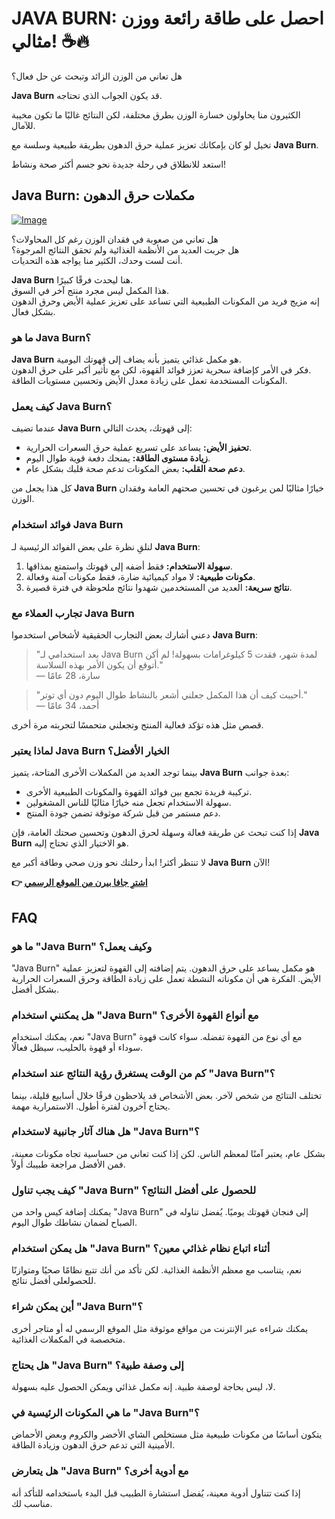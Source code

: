 # JAVA BURN: احصل على طاقة رائعة ووزن مثالي! ☕🔥

هل تعاني من الوزن الزائد وتبحث عن حل فعال؟ 

**Java Burn** قد يكون الجواب الذي تحتاجه. 

الكثيرون منا يحاولون خسارة الوزن بطرق مختلفة، لكن النتائج غالبًا ما تكون مخيبة للآمال. 

تخيل لو كان بإمكانك تعزيز عملية حرق الدهون بطريقة طبيعية وسلسة مع **Java Burn**. 

استعد للانطلاق في رحلة جديدة نحو جسم أكثر صحة ونشاط!

## Java Burn: مكملات حرق الدهون

[![Image](https://morningcoffeeritual.net/images/1-pouch.png)](https://gchaffi.com/1NJYjzHv)

هل تعاني من صعوبة في فقدان الوزن رغم كل المحاولات؟  
هل جربت العديد من الأنظمة الغذائية ولم تحقق النتائج المرجوة؟  
أنت لست وحدك، الكثير منا يواجه هذه التحديات.  

**Java Burn** هنا ليحدث فرقًا كبيرًا.  
هذا المكمل ليس مجرد منتج آخر في السوق.  
إنه مزيج فريد من المكونات الطبيعية التي تساعد على تعزيز عملية الأيض وحرق الدهون بشكل فعال.

### ما هو Java Burn؟

**Java Burn** هو مكمل غذائي يتميز بأنه يضاف إلى قهوتك اليومية.  
فكر في الأمر كإضافة سحرية تعزز فوائد القهوة، لكن مع تأثير أكبر على حرق الدهون.  
المكونات المستخدمة تعمل على زيادة معدل الأيض وتحسين مستويات الطاقة.

### كيف يعمل Java Burn؟

عندما تضيف **Java Burn** إلى قهوتك، يحدث التالي:

- **تحفيز الأيض:** يساعد على تسريع عملية حرق السعرات الحرارية.
- **زيادة مستوى الطاقة:** يمنحك دفعة قوية طوال اليوم.
- **دعم صحة القلب:** بعض المكونات تدعم صحة قلبك بشكل عام.

كل هذا يجعل من **Java Burn** خيارًا مثاليًا لمن يرغبون في تحسين صحتهم العامة وفقدان الوزن.

### فوائد استخدام Java Burn

لنلقِ نظرة على بعض الفوائد الرئيسية لـ **Java Burn**:

1. **سهولة الاستخدام:** فقط أضفه إلى قهوتك واستمتع بمذاقها.
2. **مكونات طبيعية:** لا مواد كيميائية ضارة، فقط مكونات آمنة وفعالة.
3. **نتائج سريعة:** العديد من المستخدمين شهدوا نتائج ملحوظة في فترة قصيرة.

### تجارب العملاء مع Java Burn

دعني أشارك بعض التجارب الحقيقية لأشخاص استخدموا **Java Burn**:

> "بعد استخدامي لـ Java Burn لمدة شهر، فقدت 5 كيلوغرامات بسهولة! لم أكن أتوقع أن يكون الأمر بهذه السلاسة."  
> — سارة، 28 عامًا

> "أحببت كيف أن هذا المكمل جعلني أشعر بالنشاط طوال اليوم دون أي توتر."  
> — أحمد، 34 عامًا

قصص مثل هذه تؤكد فعالية المنتج وتجعلني متحمسًا لتجربته مرة أخرى.

### لماذا يعتبر Java Burn الخيار الأفضل؟

بينما توجد العديد من المكملات الأخرى المتاحة، يتميز **Java Burn** بعدة جوانب:

- تركيبة فريدة تجمع بين فوائد القهوة والمكونات الطبيعية الأخرى.
- سهولة الاستخدام تجعل منه خيارًا مثاليًا للناس المشغولين.
- دعم مستمر من قبل شركة موثوقة تضمن جودة المنتج.

إذا كنت تبحث عن طريقة فعالة وسهلة لحرق الدهون وتحسين صحتك العامة، فإن **Java Burn** هو الاختيار الذي تحتاج إليه.

لا تنتظر أكثر! ابدأ رحلتك نحو وزن صحي وطاقة أكبر مع **Java Burn** الآن!



**👉 [اشترِ جافا بيرن من الموقع الرسمي](https://gchaffi.com/1NJYjzHv)**

## FAQ

### ما هو "Java Burn" وكيف يعمل؟
"Java Burn" هو مكمل يساعد على حرق الدهون. يتم إضافته إلى القهوة لتعزيز عملية الأيض. الفكرة هي أن مكوناته النشطة تعمل على زيادة الطاقة وحرق السعرات الحرارية بشكل أفضل.

### هل يمكنني استخدام "Java Burn" مع أنواع القهوة الأخرى؟
نعم، يمكنك استخدام "Java Burn" مع أي نوع من القهوة تفضله. سواء كانت قهوة سوداء أو قهوة بالحليب، سيظل فعالًا.

### كم من الوقت يستغرق رؤية النتائج عند استخدام "Java Burn"؟
تختلف النتائج من شخص لآخر. بعض الأشخاص قد يلاحظون فرقًا خلال أسابيع قليلة، بينما يحتاج آخرون لفترة أطول. الاستمرارية مهمة.

### هل هناك آثار جانبية لاستخدام "Java Burn"؟
بشكل عام، يعتبر آمنًا لمعظم الناس. لكن إذا كنت تعاني من حساسية تجاه مكونات معينة، فمن الأفضل مراجعة طبيبك أولاً.

### كيف يجب تناول "Java Burn" للحصول على أفضل النتائج؟
يمكنك إضافة كيس واحد من "Java Burn" إلى فنجان قهوتك يوميًا. يُفضل تناوله في الصباح لضمان نشاطك طوال اليوم.

### هل يمكن استخدام "Java Burn" أثناء اتباع نظام غذائي معين؟
نعم، يتناسب مع معظم الأنظمة الغذائية. لكن تأكد من أنك تتبع نظامًا صحيًا ومتوازنًا للحصولعلى أفضل نتائج.

### أين يمكن شراء "Java Burn"؟
يمكنك شراءه عبر الإنترنت من مواقع موثوقة مثل الموقع الرسمي له أو متاجر أخرى متخصصة في المكملات الغذائية.

### هل يحتاج "Java Burn" إلى وصفة طبية؟
لا، ليس بحاجة لوصفة طبية. إنه مكمل غذائي ويمكن الحصول عليه بسهولة.

### ما هي المكونات الرئيسية في "Java Burn"؟
يتكون أساسًا من مكونات طبيعية مثل مستخلص الشاي الأخضر والكروم وبعض الأحماض الأمينية التي تدعم حرق الدهون وزيادة الطاقة.

### هل يتعارض "Java Burn" مع أدوية أخرى؟
إذا كنت تتناول أدوية معينة، يُفضل استشارة الطبيب قبل البدء باستخدامه للتأكد أنه مناسب لك.